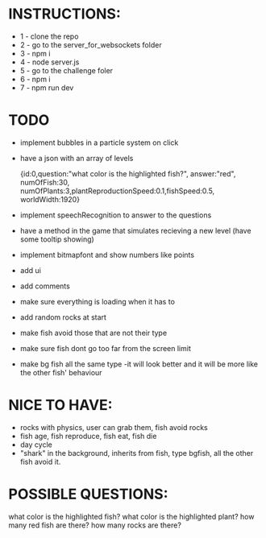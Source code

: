 # INSTRUCTIONS:

- 1 - clone the repo
- 2 - go to the server_for_websockets folder 
- 3 - npm i
- 4 - node server.js
- 5 - go to the challenge foler
- 6 - npm i
- 7 - npm run dev



# TODO

- implement bubbles in a particle system on click
- have a json with an array of levels

  {id:0,question:"what color is the highlighted fish?", answer:"red", numOfFish:30, numOfPlants:3,plantReproductionSpeed:0.1,fishSpeed:0.5, worldWidth:1920}

- implement speechRecognition to answer to the questions

- have a method in the game that simulates recieving a new level (have some tooltip showing)

- implement bitmapfont and show numbers like points

- add ui

- add comments
- make sure everything is loading when it has to

- add random rocks at start

- make fish avoid those that are not their type

- make sure fish dont go too far from the screen limit

- make bg fish all the same type -it will look better and it will be more like the other fish' behaviour


# NICE TO HAVE:
- rocks with physics, user can grab them, fish avoid rocks
- fish age, fish reproduce, fish eat, fish die
- day cycle
- "shark" in the background, inherits from fish, type bgfish, all the other fish avoid it.

# POSSIBLE QUESTIONS:
what color is the highlighted fish?
what color is the highlighted plant?
how many red fish are there?
how many rocks are there?

